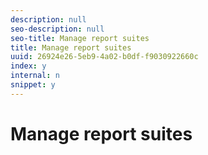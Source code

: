 ```yaml
---
description: null
seo-description: null
seo-title: Manage report suites
title: Manage report suites
uuid: 26924e26-5eb9-4a02-b0df-f9030922660c
index: y
internal: n
snippet: y
---
```


# Manage report suites

